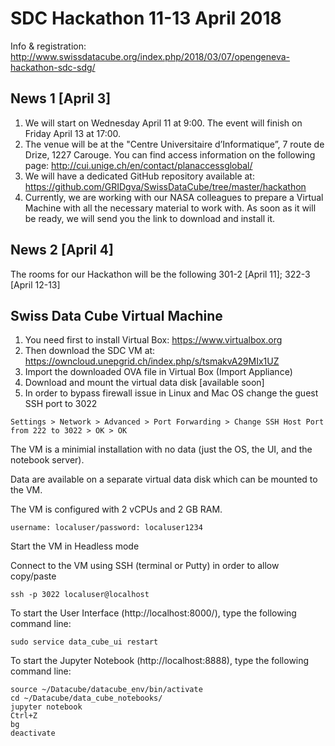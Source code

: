 # SDC Hackathon 11-13 April 2018
Info & registration: http://www.swissdatacube.org/index.php/2018/03/07/opengeneva-hackathon-sdc-sdg/

## News 1 [April 3]
1. We will start on Wednesday April 11 at 9:00. The event will finish on Friday April 13 at 17:00.
2. The venue will be at the "Centre Universitaire d’Informatique”, 7 route de Drize, 1227 Carouge. You can find access information on the following page: http://cui.unige.ch/en/contact/planaccessglobal/
3. We will have a dedicated GitHub repository available at: https://github.com/GRIDgva/SwissDataCube/tree/master/hackathon
4. Currently, we are working with our NASA colleagues to prepare a Virtual Machine with all the necessary material to work with. As soon as it will be ready, we will send you the link to download and install it.

## News 2 [April 4]
The rooms for our Hackathon will be the following 301-2 [April 11]; 322-3 [April 12-13]

## Swiss Data Cube Virtual Machine
1. You need first to install Virtual Box: https://www.virtualbox.org
2. Then download the SDC VM at: https://owncloud.unepgrid.ch/index.php/s/tsmakvA29MIx1UZ
3. Import the downloaded OVA file in Virtual Box (Import Appliance)
4. Download and mount the virtual data disk [available soon]
5. In order to bypass firewall issue in Linux and Mac OS change the guest SSH port to 3022
```
Settings > Network > Advanced > Port Forwarding > Change SSH Host Port from 222 to 3022 > OK > OK
```

The VM is a minimial installation with no data (just the OS, the UI, and the notebook server).

Data are available on a separate virtual data disk which can be mounted to the VM.

The VM is configured with 2 vCPUs and 2 GB RAM.
```
username: localuser/password: localuser1234
```
Start the VM in Headless mode

Connect to the VM using SSH (terminal or Putty) in order to allow copy/paste
```
ssh -p 3022 localuser@localhost
```

To start the User Interface (http://localhost:8000/), type the following command line:
```
sudo service data_cube_ui restart 
```
To start the Jupyter Notebook (http://localhost:8888), type the following command line:
```
source ~/Datacube/datacube_env/bin/activate
cd ~/Datacube/data_cube_notebooks/
jupyter notebook
Ctrl+Z
bg
deactivate
```
